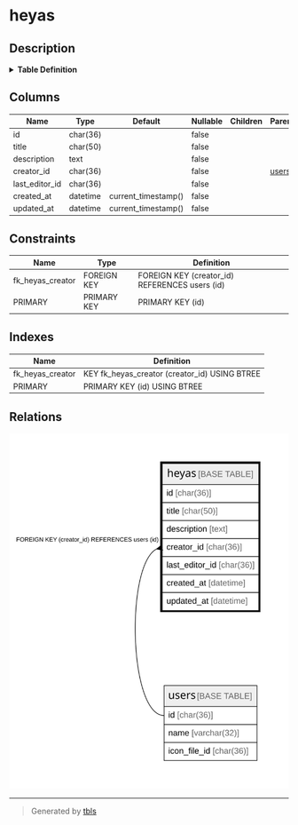 # heyas

## Description

<details>
<summary><strong>Table Definition</strong></summary>

```sql
CREATE TABLE `heyas` (
  `id` char(36) NOT NULL,
  `title` char(50) NOT NULL,
  `description` text NOT NULL,
  `creator_id` char(36) NOT NULL,
  `last_editor_id` char(36) NOT NULL,
  `created_at` datetime NOT NULL DEFAULT current_timestamp(),
  `updated_at` datetime NOT NULL DEFAULT current_timestamp(),
  PRIMARY KEY (`id`),
  KEY `fk_heyas_creator` (`creator_id`),
  CONSTRAINT `fk_heyas_creator` FOREIGN KEY (`creator_id`) REFERENCES `users` (`id`)
) ENGINE=InnoDB DEFAULT CHARSET=utf8mb4
```

</details>

## Columns

| Name | Type | Default | Nullable | Children | Parents | Comment |
| ---- | ---- | ------- | -------- | -------- | ------- | ------- |
| id | char(36) |  | false |  |  |  |
| title | char(50) |  | false |  |  |  |
| description | text |  | false |  |  |  |
| creator_id | char(36) |  | false |  | [users](users.md) |  |
| last_editor_id | char(36) |  | false |  |  |  |
| created_at | datetime | current_timestamp() | false |  |  |  |
| updated_at | datetime | current_timestamp() | false |  |  |  |

## Constraints

| Name | Type | Definition |
| ---- | ---- | ---------- |
| fk_heyas_creator | FOREIGN KEY | FOREIGN KEY (creator_id) REFERENCES users (id) |
| PRIMARY | PRIMARY KEY | PRIMARY KEY (id) |

## Indexes

| Name | Definition |
| ---- | ---------- |
| fk_heyas_creator | KEY fk_heyas_creator (creator_id) USING BTREE |
| PRIMARY | PRIMARY KEY (id) USING BTREE |

## Relations

![er](heyas.svg)

---

> Generated by [tbls](https://github.com/k1LoW/tbls)
